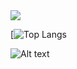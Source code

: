 <img src="https://github-readme-stats.vercel.app/api?username=MinhYz&&show_icons=true&title_color=ffffff&icon_color=bb2acf&text_color=daf7dc&bg_color=151515">



[![Top Langs](https://github-readme-stats.vercel.app/api/top-langs/?username=Minhyz&langs_count=8a&theme=dark&show_icons=true)





![Alt text](https://spotify-recently-played-readme.vercel.app/api?user=oilgk42sniayx5pxt9zos7mxv)
